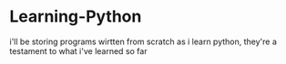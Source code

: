 # Learning-Python
i'll be storing programs wirtten from scratch as i learn python, they're a testament to what i've learned so far
